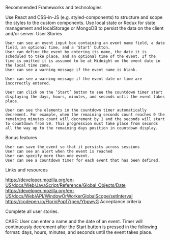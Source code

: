 Recommended Frameworks and technologies

Use React and CSS-in-JS (e.g. styled-components) to structure and scope the styles to the custom components. Use local state or Redux for state management and localStorage or MongoDB to persist the data on the client and/or server.
User Stories

    User can see an event input box containing an event name field, a date field, an optional time, and a ‘Start’ button.
    User can define the event by entering its name, the date it is scheduled to take place, and an optional time of the event. If the time is omitted it is assumed to be at Midnight on the event date in the local time zone.
    User can see a warning message if the event name is blank.

    User can see a warning message if the event date or time are incorrectly entered.

    User can click on the ‘Start’ button to see the countdown timer start displaying the days, hours, minutes, and seconds until the event takes place.

    User can see the elements in the countdown timer automatically decrement. For example, when the remaining seconds count reaches 0 the remaining minutes count will decrement by 1 and the seconds will start to countdown from 59. This progression must take place from seconds all the way up to the remaining days position in countdown display.

Bonus features

    User can save the event so that it persists across sessions
    User can see an alert when the event is reached
    User can specify more than one event.
    User can see a countdown timer for each event that has been defined.

Links and resources

https://developer.mozilla.org/en-US/docs/Web/JavaScript/Reference/Global_Objects/Date
https://developer.mozilla.org/en-US/docs/Web/API/WindowOrWorkerGlobalScope/setInterval
https://codepen.io/FlorinPop17/pen/YbpwyG
Acceptance criteria

Complete all user stories.

CASE: User can enter a name and the date of an event. Timer will continuously decrement after the Start button is pressed in the following format: days, hours, minutes, and seconds until the event takes place.
